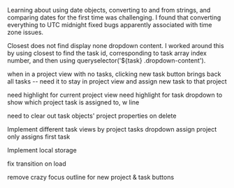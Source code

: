 Learning about using date objects, converting to and from strings, and
comparing dates for the first time was challenging. I found that converting 
everything to UTC midnight fixed bugs apparently associated with time zone issues.

Closest does not find display none dropdown content. I worked around this by
using closest to find the task id, corresponding to task array index number, and
then using queryselector('${task} .dropdown-content').


when in a project view with no tasks, clicking new task button brings back all
tasks -- need it to stay in project view and assign new task to that project

need highlight for current project view
need highlight for task dropdown to show which project task is assigned to, w line

need to clear out task objects' project properties on delete

Implement different task views by project
    tasks dropdown assign project only assigns first task

Implement local storage



fix transition on load

remove crazy focus outline for new project & task buttons

